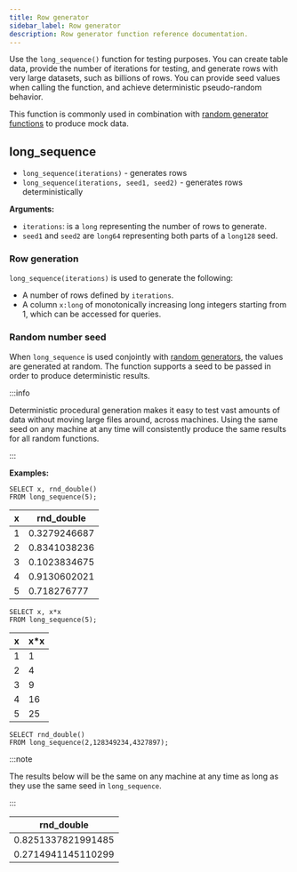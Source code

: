 ```yaml
---
title: Row generator
sidebar_label: Row generator
description: Row generator function reference documentation.
---
```


Use the `long_sequence()` function for testing purposes. You can create
table data, provide the number of iterations for testing, and generate
rows with very large datasets, such as billions of rows. You can provide
seed values when calling the function, and achieve deterministic 
pseudo-random behavior.

This function is commonly used in combination with
[random generator functions](/docs/reference/function/random-value-generator/)
to produce mock data.

## long_sequence

- `long_sequence(iterations)` - generates rows
- `long_sequence(iterations, seed1, seed2)` - generates rows deterministically

**Arguments:**

- `iterations`: is a `long` representing the number of rows to generate. 
- `seed1` and `seed2` are `long64` representing both parts of a `long128` seed. 

### Row generation

`long_sequence(iterations)` is used to generate the following:

- A number of rows defined by `iterations`.
- A column `x:long` of monotonically increasing long integers starting
  from 1, which can be accessed for queries.

### Random number seed

When `long_sequence` is used conjointly with
[random generators](/docs/reference/function/random-value-generator/), the
values are generated at random. The function supports a seed to be
passed in order to produce deterministic results.

:::info

Deterministic procedural generation makes it easy to test vast amounts of
data without moving large files around, across machines. Using the same
seed on any machine at any time will consistently produce the same results for
all random functions.

:::

**Examples:**

```questdb-sql title="Generating multiple rows"
SELECT x, rnd_double()
FROM long_sequence(5);
```

| x   | rnd_double   |
| --- | ------------ |
| 1   | 0.3279246687 |
| 2   | 0.8341038236 |
| 3   | 0.1023834675 |
| 4   | 0.9130602021 |
| 5   | 0.718276777  |

```questdb-sql title="Accessing row_number using the x column"
SELECT x, x*x
FROM long_sequence(5);
```

| x   | x\*x |
| --- | ---- |
| 1   | 1    |
| 2   | 4    |
| 3   | 9    |
| 4   | 16   |
| 5   | 25   |

```questdb-sql title="Using with a seed"
SELECT rnd_double()
FROM long_sequence(2,128349234,4327897);
```

:::note

The results below will be the same on any machine at any time as long as they
use the same seed in `long_sequence`.

:::

| rnd_double         |
| ------------------ |
| 0.8251337821991485 |
| 0.2714941145110299 |
